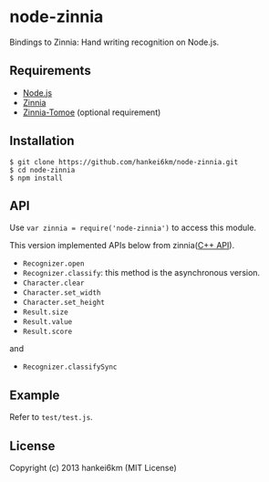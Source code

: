 # node-zinnia

Bindings to Zinnia: Hand writing recognition on Node.js.

## Requirements

* [Node.js](http://nodejs.org)
* [Zinnia](http://zinnia.sourceforge.net/)
* [Zinnia-Tomoe](http://zinnia.sourceforge.net/) (optional requirement)

## Installation

    $ git clone https://github.com/hankei6km/node-zinnia.git
    $ cd node-zinnia
    $ npm install

## API

Use `var zinnia = require('node-zinnia')` to access this module.

This version implemented APIs below from
zinnia([C++ API](http://zinnia.sourceforge.net/doxygen/annotated.html)).

* `Recognizer.open`
* `Recognizer.classify`: this method is the asynchronous version.
* `Character.clear`
* `Character.set_width`
* `Character.set_height`
* `Result.size`
* `Result.value`
* `Result.score`

and

* `Recognizer.classifySync`

## Example

Refer to `test/test.js`.

## License

Copyright (c) 2013 hankei6km (MIT License)
